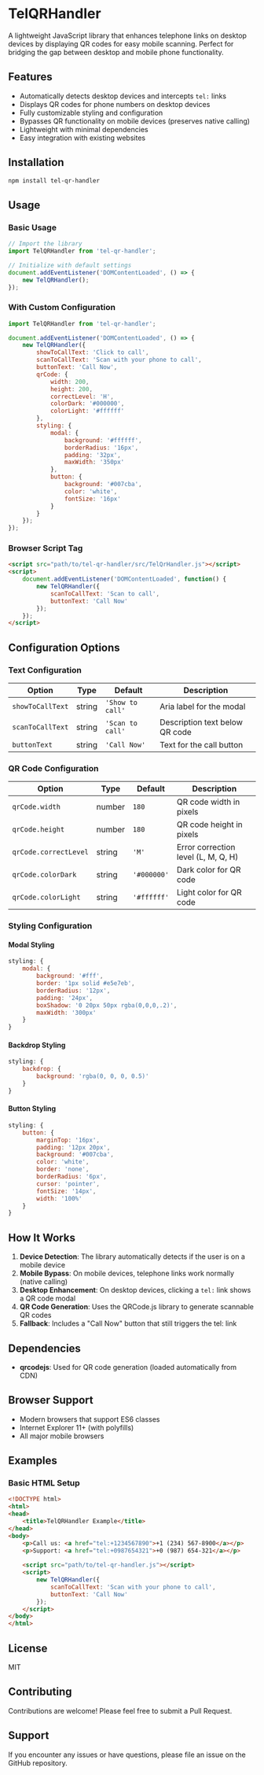 # TelQRHandler

A lightweight JavaScript library that enhances telephone links on desktop devices by displaying QR codes for easy mobile scanning. Perfect for bridging the gap between desktop and mobile phone functionality.

## Features

- Automatically detects desktop devices and intercepts `tel:` links
- Displays QR codes for phone numbers on desktop devices
- Fully customizable styling and configuration
- Bypasses QR functionality on mobile devices (preserves native calling)
- Lightweight with minimal dependencies
- Easy integration with existing websites

## Installation

```bash
npm install tel-qr-handler
```

## Usage

### Basic Usage

```javascript
// Import the library
import TelQRHandler from 'tel-qr-handler';

// Initialize with default settings
document.addEventListener('DOMContentLoaded', () => {
    new TelQRHandler();
});
```

### With Custom Configuration

```javascript
import TelQRHandler from 'tel-qr-handler';

document.addEventListener('DOMContentLoaded', () => {
    new TelQRHandler({
        showToCallText: 'Click to call',
        scanToCallText: 'Scan with your phone to call',
        buttonText: 'Call Now',
        qrCode: {
            width: 200,
            height: 200,
            correctLevel: 'H',
            colorDark: '#000000',
            colorLight: '#ffffff'
        },
        styling: {
            modal: {
                background: '#ffffff',
                borderRadius: '16px',
                padding: '32px',
                maxWidth: '350px'
            },
            button: {
                background: '#007cba',
                color: 'white',
                fontSize: '16px'
            }
        }
    });
});
```

### Browser Script Tag

```html
<script src="path/to/tel-qr-handler/src/TelQrHandler.js"></script>
<script>
    document.addEventListener('DOMContentLoaded', function() {
        new TelQRHandler({
            scanToCallText: 'Scan to call',
            buttonText: 'Call Now'
        });
    });
</script>
```

## Configuration Options

### Text Configuration

| Option | Type | Default | Description |
|--------|------|---------|-------------|
| `showToCallText` | string | `'Show to call'` | Aria label for the modal |
| `scanToCallText` | string | `'Scan to call'` | Description text below QR code |
| `buttonText` | string | `'Call Now'` | Text for the call button |

### QR Code Configuration

| Option | Type | Default | Description |
|--------|------|---------|-------------|
| `qrCode.width` | number | `180` | QR code width in pixels |
| `qrCode.height` | number | `180` | QR code height in pixels |
| `qrCode.correctLevel` | string | `'M'` | Error correction level (L, M, Q, H) |
| `qrCode.colorDark` | string | `'#000000'` | Dark color for QR code |
| `qrCode.colorLight` | string | `'#ffffff'` | Light color for QR code |

### Styling Configuration

#### Modal Styling
```javascript
styling: {
    modal: {
        background: '#fff',
        border: '1px solid #e5e7eb',
        borderRadius: '12px',
        padding: '24px',
        boxShadow: '0 20px 50px rgba(0,0,0,.2)',
        maxWidth: '300px'
    }
}
```

#### Backdrop Styling
```javascript
styling: {
    backdrop: {
        background: 'rgba(0, 0, 0, 0.5)'
    }
}
```

#### Button Styling
```javascript
styling: {
    button: {
        marginTop: '16px',
        padding: '12px 20px',
        background: '#007cba',
        color: 'white',
        border: 'none',
        borderRadius: '6px',
        cursor: 'pointer',
        fontSize: '14px',
        width: '100%'
    }
}
```

## How It Works

1. **Device Detection**: The library automatically detects if the user is on a mobile device
2. **Mobile Bypass**: On mobile devices, telephone links work normally (native calling)
3. **Desktop Enhancement**: On desktop devices, clicking a `tel:` link shows a QR code modal
4. **QR Code Generation**: Uses the QRCode.js library to generate scannable QR codes
5. **Fallback**: Includes a "Call Now" button that still triggers the tel: link

## Dependencies

- **qrcodejs**: Used for QR code generation (loaded automatically from CDN)

## Browser Support

- Modern browsers that support ES6 classes
- Internet Explorer 11+ (with polyfills)
- All major mobile browsers

## Examples

### Basic HTML Setup

```html
<!DOCTYPE html>
<html>
<head>
    <title>TelQRHandler Example</title>
</head>
<body>
    <p>Call us: <a href="tel:+1234567890">+1 (234) 567-8900</a></p>
    <p>Support: <a href="tel:+0987654321">+0 (987) 654-321</a></p>
    
    <script src="path/to/tel-qr-handler.js"></script>
    <script>
        new TelQRHandler({
            scanToCallText: 'Scan with your phone to call',
            buttonText: 'Call Now'
        });
    </script>
</body>
</html>
```

## License

MIT

## Contributing

Contributions are welcome! Please feel free to submit a Pull Request.

## Support

If you encounter any issues or have questions, please file an issue on the GitHub repository.